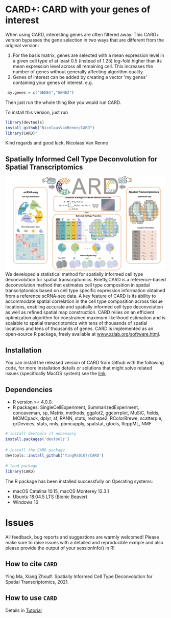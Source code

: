 # CARD+: CARD with your genes of interest
When using CARD, interesting genes are often filtered away. This CARD+ version bypasses the gene selection in two ways that are different from the original version:

1) For the basis matrix, genes are selected with a mean expression level in a given cell type of at least 0.5 (instead of 1.25) log-fold higher than its mean expression level across all remaining cell. This increases the number of genes without generally affecting algorithm quality.
2) Genes of interest can be added by creating a vector 'my.genes' containing your genes of interest. e.g.
``` r
 my.genes = c("GENE1","GENE2")
``` 
Then just run the whole thing like you would run CARD.

To install this version, just run 
``` r
library(devtools)
install_github("NicolaasVanRenne/CARD")
library(CARD)"
``` 
Kind regards and good luck, 
Nicolaas Van Renne

## Spatially Informed Cell Type Deconvolution for Spatial Transcriptomics 

![CARD\_pipeline](Overview.jpg)
We developed a statistical method for spatially informed cell type deconvolution for spatial transcriptomics. Briefly,CARD is a reference-based deconvolution method that estimates cell type composition in spatial transcriptomics based on cell type specific expression information obtained from a reference scRNA-seq data. A key feature of CARD is its ability to accommodate spatial correlation in the cell type composition across tissue locations, enabling accurate and spatially informed cell type deconvolution as well as refined spatial map construction. CARD relies on an efficient optimization algorithm for constrained maximum likelihood estimation and is scalable to spatial transcriptomics with tens of thousands of spatial locations and tens of thousands of genes. CARD is implemented as an open-source R package, freely available at www.xzlab.org/software.html. 

Installation
------------
You can install the released version of CARD from Github with the following code, for more installation details or solutions that might solve related issues (specifically MacOS system) see the [link](https://yingma0107.github.io/CARD/documentation/02_installation.html).

## Dependencies 
* R version >= 4.0.0.
* R packages: SingleCellExperiment, SummarizedExperiment, concaveman, sp, Matrix, methods, ggplot2, ggcorrplot, MuSiC, fields, MCMCpack, dplyr, sf, RANN, stats, reshape2, RColorBrewe, scatterpie, grDevices, stats, nnls, pbmcapply, spatstat, gtools, RcppML, NMF

``` r
# install devtools if necessary
install.packages('devtools')

# install the CARD package
devtools::install_github('YingMa0107/CARD')

# load package
library(CARD)

```
The R package has been installed successfully on Operating systems: 
* macOS Catalina 10.15, macOS Monterey 12.3.1
* Ubuntu 18.04.5 LTS (Bionic Beaver) 
* Windows 10

# Issues
All feedback, bug reports and suggestions are warmly welcomed! Please make sure to raise issues with a detailed and reproducible exmple and also please provide the output of your sessionInfo() in R! 

How to cite `CARD`
-------------------
Ying Ma, Xiang Zhou#. Spatially Informed Cell Type Deconvolution for Spatial Transcriptomics, 2021. 

How to use `CARD`
-------------------
Details in [Tutorial](https://yingma0107.github.io/CARD/)
